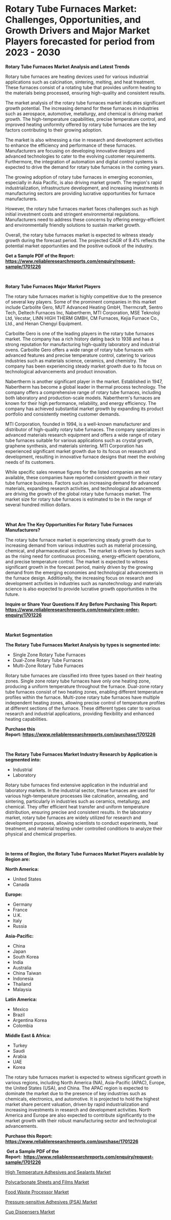 <p><h1>Rotary Tube Furnaces Market: Challenges, Opportunities, and Growth Drivers and Major Market Players forecasted for period from 2023 - 2030</h1></p><p><strong>Rotary Tube Furnaces Market Analysis and Latest Trends</strong></p>
<p><p>Rotary tube furnaces are heating devices used for various industrial applications such as calcination, sintering, melting, and heat treatment. These furnaces consist of a rotating tube that provides uniform heating to the materials being processed, ensuring high-quality and consistent results.</p><p>The market analysis of the rotary tube furnaces market indicates significant growth potential. The increasing demand for these furnaces in industries such as aerospace, automotive, metallurgy, and chemical is driving market growth. The high-temperature capabilities, precise temperature control, and improved heating uniformity offered by rotary tube furnaces are the key factors contributing to their growing adoption.</p><p>The market is also witnessing a rise in research and development activities to enhance the efficiency and performance of these furnaces. Manufacturers are focusing on developing innovative designs and advanced technologies to cater to the evolving customer requirements. Furthermore, the integration of automation and digital control systems is expected to drive the demand for rotary tube furnaces in the coming years.</p><p>The growing adoption of rotary tube furnaces in emerging economies, especially in Asia Pacific, is also driving market growth. The region's rapid industrialization, infrastructure development, and increasing investments in manufacturing sectors are providing lucrative opportunities for furnace manufacturers.</p><p>However, the rotary tube furnaces market faces challenges such as high initial investment costs and stringent environmental regulations. Manufacturers need to address these concerns by offering energy-efficient and environmentally friendly solutions to sustain market growth.</p><p>Overall, the rotary tube furnaces market is expected to witness steady growth during the forecast period. The projected CAGR of 9.4% reflects the potential market opportunities and the positive outlook of the industry.</p></p>
<p><strong>Get a Sample PDF of the Report:&nbsp; <a href="https://www.reliableresearchreports.com/enquiry/request-sample/1701226">https://www.reliableresearchreports.com/enquiry/request-sample/1701226</a></strong></p>
<p>&nbsp;</p>
<p><strong>Rotary Tube Furnaces Major Market Players</strong></p>
<p><p>The rotary tube furnaces market is highly competitive due to the presence of several key players. Some of the prominent companies in this market include Carbolite Gero, MUT Advanced Heating GmbH, Thermcraft, Sentro Tech, Deltech Furnaces Inc, Nabertherm, MTI Corporation, MSE Teknoloji Ltd, Vecstar, LINN HIGH THERM GMBH, CM Furnaces, Kejia Furnace Co., Ltd., and Henan Chengyi Equipment.</p><p>Carbolite Gero is one of the leading players in the rotary tube furnaces market. The company has a rich history dating back to 1938 and has a strong reputation for manufacturing high-quality laboratory and industrial ovens. Carbolite Gero offers a wide range of rotary tube furnaces with advanced features and precise temperature control, catering to various industries such as materials science, ceramics, and chemistry. The company has been experiencing steady market growth due to its focus on technological advancements and product innovation.</p><p>Nabertherm is another significant player in the market. Established in 1947, Nabertherm has become a global leader in thermal process technology. The company offers a comprehensive range of rotary tube furnaces, including both laboratory and production-scale models. Nabertherm's furnaces are known for their high performance, reliability, and energy efficiency. The company has achieved substantial market growth by expanding its product portfolio and consistently meeting customer demands.</p><p>MTI Corporation, founded in 1994, is a well-known manufacturer and distributor of high-quality rotary tube furnaces. The company specializes in advanced materials research equipment and offers a wide range of rotary tube furnaces suitable for various applications such as crystal growth, graphene synthesis, and materials sintering. MTI Corporation has experienced significant market growth due to its focus on research and development, resulting in innovative furnace designs that meet the evolving needs of its customers.</p><p>While specific sales revenue figures for the listed companies are not available, these companies have reported consistent growth in their rotary tube furnace business. Factors such as increasing demand for advanced materials, expanding research activities, and technological advancements are driving the growth of the global rotary tube furnaces market. The market size for rotary tube furnaces is estimated to be in the range of several hundred million dollars.</p></p>
<p>&nbsp;</p>
<p><strong>What Are The Key Opportunities For Rotary Tube Furnaces Manufacturers?</strong></p>
<p><p>The rotary tube furnace market is experiencing steady growth due to increasing demand from various industries such as material processing, chemical, and pharmaceutical sectors. The market is driven by factors such as the rising need for continuous processing, energy-efficient operations, and precise temperature control. The market is expected to witness significant growth in the forecast period, mainly driven by the growing demand from the emerging economies and technological advancements in the furnace design. Additionally, the increasing focus on research and development activities in industries such as nanotechnology and materials science is also expected to provide lucrative growth opportunities in the future.</p></p>
<p><strong>Inquire or Share Your Questions If Any Before Purchasing This Report: <a href="https://www.reliableresearchreports.com/enquiry/pre-order-enquiry/1701226">https://www.reliableresearchreports.com/enquiry/pre-order-enquiry/1701226</a></strong></p>
<p>&nbsp;</p>
<p><strong>Market Segmentation</strong></p>
<p><strong>The Rotary Tube Furnaces Market Analysis by types is segmented into:</strong></p>
<p><ul><li>Single Zone Rotary Tube Furnaces</li><li>Dual-Zone Rotary Tube Furnaces</li><li>Multi-Zone Rotary Tube Furnaces</li></ul></p>
<p><p>Rotary tube furnaces are classified into three types based on their heating zones. Single zone rotary tube furnaces have only one heating zone, producing a uniform temperature throughout the furnace. Dual-zone rotary tube furnaces consist of two heating zones, enabling different temperature profiles within the furnace. Multi-zone rotary tube furnaces have multiple independent heating zones, allowing precise control of temperature profiles at different sections of the furnace. These different types cater to various research and industrial applications, providing flexibility and enhanced heating capabilities.</p></p>
<p><strong>Purchase this Report:&nbsp;<a href="https://www.reliableresearchreports.com/purchase/1701226">https://www.reliableresearchreports.com/purchase/1701226</a></strong></p>
<p>&nbsp;</p>
<p><strong>The Rotary Tube Furnaces Market Industry Research by Application is segmented into:</strong></p>
<p><ul><li>Industrial</li><li>Laboratory</li></ul></p>
<p><p>Rotary tube furnaces find extensive application in the industrial and laboratory markets. In the industrial sector, these furnaces are used for various high-temperature processes like calcination, annealing, and sintering, particularly in industries such as ceramics, metallurgy, and chemical. They offer efficient heat transfer and uniform temperature distribution, ensuring precise and consistent results. In the laboratory market, rotary tube furnaces are widely utilized for research and development purposes, allowing scientists to conduct experiments, heat treatment, and material testing under controlled conditions to analyze their physical and chemical properties.</p></p>
<p>&nbsp;</p>
<p><strong>In terms of Region, the Rotary Tube Furnaces Market Players available by Region are:</strong></p>
<p>
    <p> <strong> North America: </strong>
        <ul>
            <li>United States</li>
            <li>Canada</li>
        </ul>
        </p> 
    <p> <strong> Europe: </strong>
        <ul>
            <li>Germany</li>
            <li>France</li>
            <li>U.K.</li>
            <li>Italy</li>
            <li>Russia</li>
        </ul>
        </p> 
    <p> <strong> Asia-Pacific: </strong>
        <ul>
            <li>China</li>
            <li>Japan</li>
            <li>South Korea</li>
            <li>India</li>
            <li>Australia</li>
            <li>China Taiwan</li>
            <li>Indonesia</li>
            <li>Thailand</li>
            <li>Malaysia</li>
        </ul>
        </p> 
    <p> <strong> Latin America: </strong>
        <ul>
            <li>Mexico</li>
            <li>Brazil</li>
            <li>Argentina Korea</li>
            <li>Colombia</li>
        </ul>
        </p> 
    <p> <strong> Middle East & Africa: </strong>
        <ul>
            <li>Turkey</li>
            <li>Saudi</li>
            <li>Arabia</li>
            <li>UAE</li>
            <li>Korea</li>
        </ul>
    </p>
    </p>
<p><p>The rotary tube furnaces market is expected to witness significant growth in various regions, including North America (NA), Asia-Pacific (APAC), Europe, the United States (USA), and China. The APAC region is expected to dominate the market due to the presence of key industries such as chemicals, electronics, and automotive. It is projected to hold the highest market share percent valuation, driven by rapid industrialization and increasing investments in research and development activities. North America and Europe are also expected to contribute significantly to the market growth with their robust manufacturing sector and technological advancements.</p></p>
<p><strong>Purchase this Report: <a href="https://www.reliableresearchreports.com/purchase/1701226">https://www.reliableresearchreports.com/purchase/1701226</a></strong></p>
<p>&nbsp;<strong>Get a Sample PDF of the Report:&nbsp;&nbsp;<a href="https://www.reliableresearchreports.com/enquiry/request-sample/1701226">https://www.reliableresearchreports.com/enquiry/request-sample/1701226</a></strong></p>
<p><strong></strong></p>
<p><p><a href="https://www.linkedin.com/pulse/high-temperature-adhesives-sealants-market-share-amp-new-qmkrf/">High Temperature Adhesives and Sealants Market</a></p><p><a href="https://www.linkedin.com/pulse/polycarbonate-sheets-films-market-size-growth-xqbqf/">Polycarbonate Sheets and Films Market</a></p><p><a href="https://medium.com/@charvi.reportprime/food-waste-processor-market-trends-and-market-analysis-forecasted-for-period-2023-2030-bfa1d4ff82df">Food Waste Processor Market</a></p><p><a href="https://www.linkedin.com/pulse/pressure-sensitive-adhesives-psa-market-size-share-amp-zm98f/">Pressure-sensitive Adhesives (PSA) Market</a></p><p><a href="https://medium.com/@vrahul.reportprime/cup-dispensers-market-research-report-its-history-and-forecast-2023-to-2030-522c215bc4c7">Cup Dispensers Market</a></p></p>
